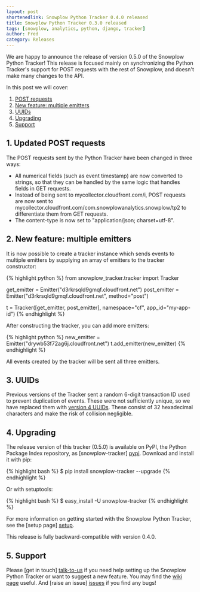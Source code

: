 ```yaml
---
layout: post
shortenedlink: Snowplow Python Tracker 0.4.0 released
title: Snowplow Python Tracker 0.3.0 released
tags: [snowplow, analytics, python, django, tracker]
author: Fred
category: Releases
---
```


We are happy to announce the release of version 0.5.0 of the Snowplow Python Tracker! This release is focused mainly on synchronizing the Python Tracker's support for POST requests with the rest of Snowplow, and doesn't make many changes to the API.

In this post we will cover:

1. [POST requests](/blog/2014/08/xx/snowplow-python-tracker-0.5.0-released/#post)
2. [New feature: multiple emitters](/blog/2014/08/xx/snowplow-python-tracker-0.5.0-released/#multiple-emitters)
3. [UUIDs](/blog/2014/08/xx/snowplow-python-tracker-0.5.0-released/#uuid)
4. [Upgrading](/blog/2014/08/xx/snowplow-python-tracker-0.5.0-released/#upgrading)
5. [Support](/blog/2014/08/xx/snowplow-python-tracker-0.5.0-released/#support)

<!--more-->

<h2><a name="post">1. Updated POST requests</a></h2>

The POST requests sent by the Python Tracker have been changed in three ways:

* All numerical fields (such as event timestamp) are now converted to strings, so that they can be handled by the same logic that handles fields in GET requests.
* Instead of being sent to mycollector.cloudfront.com/i, POST requests are now sent to mycollector.cloudfront.com/com.snowplowanalytics.snowplow/tp2 to differentiate them from GET requests.
* The content-type is now set to "application/json; charset=utf-8".

<h2><a name="multiple-emitters">2. New feature: multiple emitters</a></h2>

It is now possible to create a tracker instance which sends events to multiple emitters by supplying an array of emitters to the tracker constructor:

{% highlight python %}
from snowplow_tracker.tracker import Tracker

get_emitter = Emitter("d3rkrsqld9gmqf.cloudfront.net")
post_emitter = Emitter("d3rkrsqld9gmqf.cloudfront.net", method="post")

t = Tracker([get_emitter, post_emitter], namespace="cf", app_id="my-app-id")
{% endhighlight %}

After constructing the tracker, you can add more emitters:

{% highlight python %}
new_emitter = Emitter("drywb53f72ag6j.cloudfront.net")
t.add_emitter(new_emitter)
{% endhighlight %}

All events created by the tracker will be sent all three emitters.

<h2><a name="uuid">3. UUIDs</a></h2>

Previous versions of the Tracker sent a random 6-digit transaction ID used to prevent duplication of events. These were not sufficiently unique, so we have replaced them with [version 4 UUIDs][uuid]. These consist of 32 hexadecimal characters and make the risk of collision negligible.

<h2><a name="upgrading">4. Upgrading</a></h2>

The release version of this tracker (0.5.0) is available on PyPI, the Python Package Index repository, as [snowplow-tracker] [pypi]. Download and install it with pip:

{% highlight bash %}
$ pip install snowplow-tracker --upgrade
{% endhighlight %}

Or with setuptools:

{% highlight bash %}
$ easy_install -U snowplow-tracker
{% endhighlight %}

For more information on getting started with the Snowplow Python Tracker, see the [setup page] [setup].

This release is fully backward-compatible with version 0.4.0.

<h2><a name="support">5. Support</a></h2>

Please [get in touch] [talk-to-us] if you need help setting up the Snowplow Python Tracker or want to suggest a new feature. You may find the [wiki page][wiki] useful. And [raise an issue] [issues] if you find any bugs!


[repo]: https://github.com/snowplow/snowplow-python-tracker
[uuid]: http://en.wikipedia.org/wiki/Universally_unique_identifier#Version_4_.28random.29
[pypi]: https://pypi.python.org/pypi/snowplow-tracker/0.3.0
[setup]: https://github.com/snowplow/snowplow/wiki/Python-tracker-setup
[wiki]: https://github.com/snowplow/snowplow/wiki/Python-Tracker
[talk-to-us]: https://github.com/snowplow/snowplow/wiki/Talk-to-us
[issues]: https://github.com/snowplow/snowplow/issues
